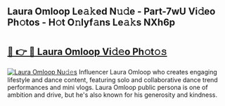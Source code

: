 ## Laura Omloop Le𝚊𝚔ed N𝚞𝚍e - Part-7wU Vi𝚍eo Ph𝚘tos - H𝚘t O𝚗lyf𝚊ns Le𝚊𝚔s NXh6p

# <h2><a href="http://hf7kvo.feru.top/?c=Laura+Omloop">🔗 👉 🔴 Laura Omloop Vi𝚍𝚎o Ph𝚘t𝚘𝚜</a></h2>

[![Laura Omloop Nu𝚍𝚎s](https://i.imgur.com/0TWrTi3.gif)](http://hf7kvo.feru.top/?c=Laura+Omloop)
Influencer Laura Omloop who creates engaging lifestyle and dance content, featuring solo and collaborative dance trend performances and mini vlogs. Laura Omloop public persona is one of ambition and drive, but he's also known for his generosity and kindness. 
